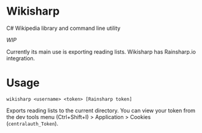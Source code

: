 # Wikisharp
C# Wikipedia library and command line utility

*WIP*

Currently its main use is exporting reading lists. Wikisharp has Rainsharp.io integration.

# Usage

`wikisharp <username> <token> [Rainsharp token]`

Exports reading lists to the current directory. You can view your token from the 
dev tools menu (Ctrl+Shift+I) > Application > Cookies (`centralauth_Token`).
